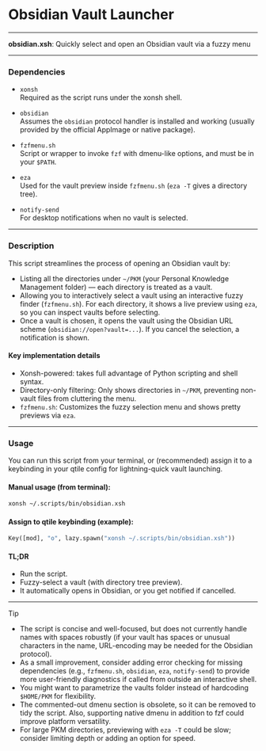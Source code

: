 # Obsidian Vault Launcher

---

**obsidian.xsh**: Quickly select and open an Obsidian vault via a fuzzy menu

---

### Dependencies

- `xonsh`  
  Required as the script runs under the xonsh shell.

- `obsidian`  
  Assumes the `obsidian` protocol handler is installed and working (usually provided by the official AppImage or native package).

- `fzfmenu.sh`  
  Script or wrapper to invoke `fzf` with dmenu-like options, and must be in your `$PATH`.

- `eza`  
  Used for the vault preview inside `fzfmenu.sh` (`eza -T` gives a directory tree).

- `notify-send`  
  For desktop notifications when no vault is selected.

---

### Description

This script streamlines the process of opening an Obsidian vault by:

- Listing all the directories under `~/PKM` (your Personal Knowledge Management folder) — each directory is treated as a vault.
- Allowing you to interactively select a vault using an interactive fuzzy finder (`fzfmenu.sh`). For each directory, it shows a live preview using `eza`, so you can inspect vaults before selecting.
- Once a vault is chosen, it opens the vault using the Obsidian URL scheme (`obsidian://open?vault=...`). If you cancel the selection, a notification is shown.

#### Key implementation details

- Xonsh-powered: takes full advantage of Python scripting and shell syntax.
- Directory-only filtering: Only shows directories in `~/PKM`, preventing non-vault files from cluttering the menu.
- `fzfmenu.sh`: Customizes the fuzzy selection menu and shows pretty previews via `eza`.

---

### Usage

You can run this script from your terminal, or (recommended) assign it to a keybinding in your qtile config for lightning-quick vault launching.

#### Manual usage (from terminal):
```sh
xonsh ~/.scripts/bin/obsidian.xsh
```

#### Assign to qtile keybinding (example):
```python
Key([mod], "o", lazy.spawn("xonsh ~/.scripts/bin/obsidian.xsh"))
```

#### TL;DR

- Run the script.
- Fuzzy-select a vault (with directory tree preview).
- It automatically opens in Obsidian, or you get notified if cancelled.

---

> [!TIP]
> - The script is concise and well-focused, but does not currently handle names with spaces robustly (if your vault has spaces or unusual characters in the name, URL-encoding may be needed for the Obsidian protocol).
> - As a small improvement, consider adding error checking for missing dependencies (e.g., `fzfmenu.sh`, `obsidian`, `eza`, `notify-send`) to provide more user-friendly diagnostics if called from outside an interactive shell.
> - You might want to parametrize the vaults folder instead of hardcoding `$HOME/PKM` for flexibility.
> - The commented-out dmenu section is obsolete, so it can be removed to tidy the script. Also, supporting native dmenu in addition to fzf could improve platform versatility.
> - For large PKM directories, previewing with `eza -T` could be slow; consider limiting depth or adding an option for speed.